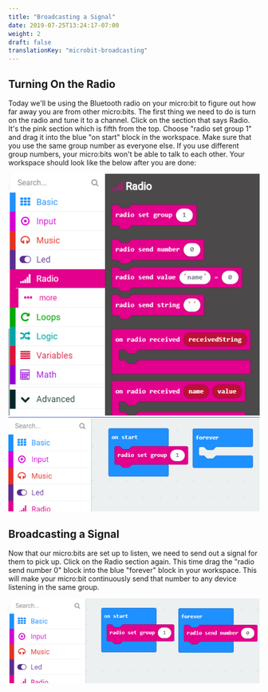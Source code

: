 ```yaml
---
title: "Broadcasting a Signal"
date: 2019-07-25T13:24:17-07:00
weight: 2
draft: false
translationKey: "microbit-broadcasting"
---
```


## Turning On the Radio
Today we'll be using the Bluetooth radio on your micro:bit to figure out how far away you are from other micro:bits. The first thing we need to do is turn on the radio and tune it to a channel. Click on the section that says Radio. It's the pink section which is fifth from the top. Choose "radio set group 1" and drag it into the blue "on start" block in the workspace. Make sure that you use the same group number as everyone else. If you use different group numbers, your micro:bits won't be able to talk to each other. Your workspace should look like the below after you are done:

![MakeCode menu showing the Radio section selected](img/radioMenu.png)
![MakeCode workspace showing the "radio set group" block in the "on start" block](img/setRadioGroup.png)

## Broadcasting a Signal
Now that our micro:bits are set up to listen, we need to send out a signal for them to pick up. Click on the Radio section again. This time drag the "radio send number 0" block into the blue "forever" block in your workspace. This will make your micro:bit continuously send that number to any device listening in the same group.

![MakeCode wokspace showing the "radio send number" block in the "forever" block](img/radioSendNumber.png)
